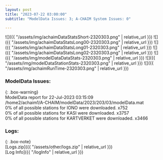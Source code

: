 ```yaml
---
layout: post
title: "2023-07-22 03:00:00"
subtitle: "ModelData Issues: 3; A-CHAIM System Issues: 0"

---
```


![]({{ "/assets/img/achaimDataStatsShort-2320303.png" | relative_url }})
![]({{ "/assets/img/achaimDataStatsLong00-2320303.png" | relative_url }})
![]({{ "/assets/img/achaimDataStatsLong01-2320303.png" | relative_url }})
![]({{ "/assets/img/achaimDataStatsLong02-2320303.png" | relative_url }})
![]({{ "/assets/img/modelDataDataStats-2320303.png" | relative_url }})
![]({{ "/assets/img/modelDataStationStats-2320303.png" | relative_url }})
![]({{ "/assets/img/achaimRunTime-2320303.png" | relative_url }})


### ModelData Issues:  
  
{: .box-warning}  
 ModelData report for 22-Jul-2023 03:15:09   
 /home2/achaim1/A-CHAIM/modelData/2023/203/03/modelData.mat   
 0% of all possible stations for IONO were downloaded. x752   
 0% of all possible stations for KASI were downloaded. x3757   
 0% of all possible stations for KARTVERKET were downloaded. x3466   
  


### Logs:  
  
{: .box-note}  
[Logs.zip]({{ "/assets/other/logs.zip" | relative_url }})  
[Log Info]({{ "/logInfo" | relative_url }})  
